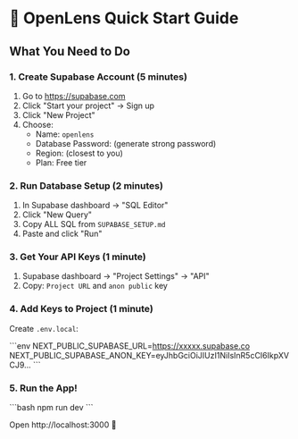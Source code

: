 # 🚀 OpenLens Quick Start Guide

## What You Need to Do

### 1. Create Supabase Account (5 minutes)

1. Go to https://supabase.com
2. Click "Start your project" → Sign up
3. Click "New Project"
4. Choose:
   - Name: `openlens`
   - Database Password: (generate strong password)
   - Region: (closest to you)
   - Plan: Free tier

### 2. Run Database Setup (2 minutes)

1. In Supabase dashboard → "SQL Editor"
2. Click "New Query"
3. Copy ALL SQL from `SUPABASE_SETUP.md`
4. Paste and click "Run"

### 3. Get Your API Keys (1 minute)

1. Supabase dashboard → "Project Settings" → "API"
2. Copy: `Project URL` and `anon public` key

### 4. Add Keys to Project (1 minute)

Create `.env.local`:

\`\`\`env
NEXT_PUBLIC_SUPABASE_URL=https://xxxxx.supabase.co
NEXT_PUBLIC_SUPABASE_ANON_KEY=eyJhbGciOiJIUzI1NiIsInR5cCI6IkpXVCJ9...
\`\`\`

### 5. Run the App!

\`\`\`bash
npm run dev
\`\`\`

Open http://localhost:3000 🎉
